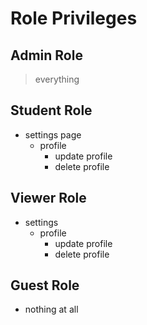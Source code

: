 # Role Privileges

## Admin Role

> everything

## Student Role

- settings page
  - profile
    - update profile
    - delete profile

## Viewer Role

- settings
  - profile
    - update profile
    - delete profile

## Guest Role

- nothing at all
